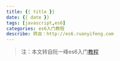 ```yaml
---
title: {{ title }}
date: {{ date }}
tags: [javascript,es6]
categories: es6入门教程
describe: 转自：http://es6.ruanyifeng.com
---
```

> 注：本文转自阮一峰es6入门[教程](http://es6.ruanyifeng.com)
